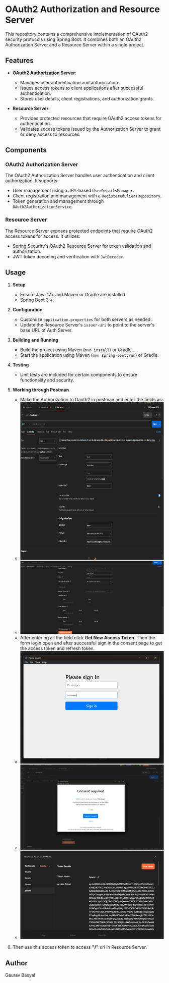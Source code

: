 # OAuth2 Authorization and Resource Server

This repository contains a comprehensive implementation of OAuth2 security protocols using Spring Boot. It combines both an OAuth2 Authorization Server and a Resource Server within a single project.

## Features

- **OAuth2 Authorization Server**:
  - Manages user authentication and authorization.
  - Issues access tokens to client applications after successful authentication.
  - Stores user details, client registrations, and authorization grants.
  
- **Resource Server**:
  - Provides protected resources that require OAuth2 access tokens for authentication.
  - Validates access tokens issued by the Authorization Server to grant or deny access to resources.

## Components

### OAuth2 Authorization Server

The OAuth2 Authorization Server handles user authentication and client authorization. It supports:
- User management using a JPA-based `UserDetailsManager`.
- Client registration and management with a `RegisteredClientRepository`.
- Token generation and management through `OAuth2AuthorizationService`.

### Resource Server

The Resource Server exposes protected endpoints that require OAuth2 access tokens for access. It utilizes:
- Spring Security's OAuth2 Resource Server for token validation and authorization.
- JWT token decoding and verification with `JwtDecoder`.

## Usage

1. **Setup**
   - Ensure Java 17+ and Maven or Gradle are installed.
   - Spring Boot 3 +.

2. **Configuration**
   - Customize `application.properties` for both servers as needed.
   - Update the Resource Server's `issuer-uri` to point to the server's base URL of Auth Server.

3. **Building and Running**
   - Build the project using Maven (`mvn install`) or Gradle.
   - Start the application using Maven (`mvn spring-boot:run`) or Gradle.

4. **Testing**
   - Unit tests are included for certain components to ensure functionality and security.
5. **Working through Postman**
    - Make the Authorization to Oauth2 in postman and enter the fields as:
    - <img alt="img.png" height="500" src="img.png" width="1000"/>
    - ![img_1.png](img_1.png)
    - After entering all the field click <b>Get New Access Token</b>. Then the form login open and after successful sign in the consent page to get the access token and refresh token. 
    - ![img_4.png](img_4.png)
    - ![img_2.png](img_2.png)
    - ![img_3.png](img_3.png)
6. Then use this access token to access <b>"/"</b> url in Resource Server.

## Author

Gaurav Basyal
